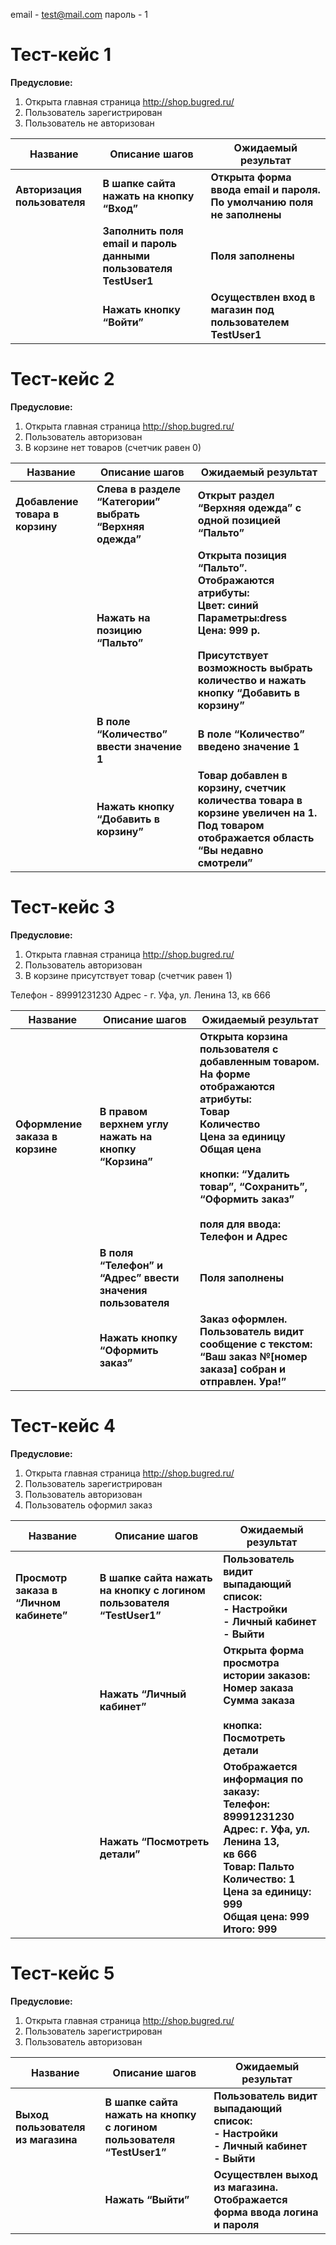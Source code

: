 email - test@mail.com
пароль - 1

# **Тест-кейс 1**

**Предусловие:**

1. Открыта главная страница http://shop.bugred.ru/
2. Пользователь зарегистрирован
3. Пользователь не авторизован

| **Название**                 | **Описание шагов**                                               | **Ожидаемый результат**                                                |
|------------------------------|------------------------------------------------------------------|------------------------------------------------------------------------|
| **Авторизация пользователя** | **В шапке сайта нажать на кнопку “Вход”**                        | **Открыта форма ввода email и пароля. По умолчанию поля не заполнены** |
|                              | **Заполнить поля email и пароль данными пользователя TestUser1** | **Поля заполнены**                                                     |
|                              | **Нажать кнопку “Войти”**                                        | **Осуществлен вход в магазин под пользователем TestUser1**             |



# **Тест-кейс 2**

**Предусловие:**

1. Открыта главная страница <http://shop.bugred.ru/>
2. Пользователь авторизован
3. В корзине нет товаров (счетчик равен 0)

| **Название**                    | **Описание шагов**                                       | **Ожидаемый результат**                                                                                                                                                                            |
|---------------------------------|----------------------------------------------------------|----------------------------------------------------------------------------------------------------------------------------------------------------------------------------------------------------|
| **Добавление товара в корзину** | **Слева в разделе “Категории” выбрать “Верхняя одежда”** | **Открыт раздел “Верхняя одежда” с одной позицией “Пальто”**                                                                                                                                       |
|                                 | **Нажать на позицию “Пальто”**                           | **Открыта позиция “Пальто”. Отображаются атрибуты: <br/>Цвет: синий <br/>Параметры:dress <br/>Цена: 999 р. <br/><br/>Присутствует возможность выбрать количество и нажать кнопку “Добавить в корзину”** |
|                                 | **В поле “Количество” ввести значение 1**                | **В поле “Количество” введено значение 1**                                                                                                                                                         |
|                                 | **Нажать кнопку “Добавить в корзину”**                   | **Товар добавлен в корзину, счетчик количества товара в корзине увеличен на 1. <br/>Под товаром отображается область “Вы недавно смотрели”**                                                            |



# **Тест-кейс 3**

**Предусловие:**

1. Открыта главная страница http://shop.bugred.ru/
2. Пользователь авторизован
3. В корзине присутствует товар (счетчик равен 1)

Телефон - 89991231230
Адрес - г. Уфа, ул. Ленина 13, кв 666

| **Название**                    | **Описание шагов**                                          | **Ожидаемый результат**                                                                                                                                                                                                                                                    |
|---------------------------------|-------------------------------------------------------------|----------------------------------------------------------------------------------------------------------------------------------------------------------------------------------------------------------------------------------------------------------------------------|
| **Оформление заказа в корзине** | **В правом верхнем углу нажать на кнопку “Корзина”**        | **Открыта корзина пользователя с добавленным товаром. На форме отображаются атрибуты: <br/>Товар <br/>Количество <br/>Цена за единицу <br/>Общая цена**<br /><br/>**кнопки: “Удалить товар”, “Сохранить”, “Оформить заказ”**<br /><br/>**поля для ввода: Телефон и Адрес** |
|                                 | **В поля “Телефон” и “Адрес” ввести значения пользователя** | **Поля заполнены**                                                                                                                                                                                                                                                         |
|                                 | **Нажать кнопку “Оформить заказ”**                          | **Заказ оформлен. Пользователь видит сообщение с текстом: “Ваш заказ №\[номер заказа\] собран и отправлен. Ура!”**                                                                                                                                                         |



# **Тест-кейс 4**

**Предусловие:**

1. Открыта главная страница <http://shop.bugred.ru/>
2. Пользователь зарегистрирован
3. Пользователь авторизован
4. Пользователь оформил заказ

| **Название**                            | **Описание шагов**                                                    | **Ожидаемый результат**                                                                                                                                                                                             |
|-----------------------------------------|-----------------------------------------------------------------------|---------------------------------------------------------------------------------------------------------------------------------------------------------------------------------------------------------------------|
| **Просмотр заказа в “Личном кабинете”** | **В шапке сайта нажать на кнопку с логином пользователя “TestUser1”** | **Пользователь видит выпадающий список: <br/>- Настройки <br/>- Личный кабинет <br/>- Выйти**                                                                                                                       |
|                                         | **Нажать “Личный кабинет”**                                           | **Открыта форма просмотра истории заказов: <br/>Номер заказа <br/>Сумма заказа <br/> <br/>кнопка: Посмотреть детали**                                                                                               |
|                                         | **Нажать “Посмотреть детали”**                                        | **Отображается информация по заказу:<br/>Телефон: 89991231230 <br/>Адрес: г. Уфа, ул. Ленина 13, <br/>кв 666 <br/>Товар: Пальто <br/>Количество: 1 <br/>Цена за единицу: 999 <br/>Общая цена: 999 <br/>Итого: 999** |



# **Тест-кейс 5**

**Предусловие:**

1. Открыта главная страница <http://shop.bugred.ru/>
2. Пользователь зарегистрирован
3. Пользователь авторизован

| **Название**                       | **Описание шагов**                                                    | **Ожидаемый результат**                                                                       |
|------------------------------------|-----------------------------------------------------------------------|-----------------------------------------------------------------------------------------------|
| **Выход пользователя из магазина** | **В шапке сайта нажать на кнопку с логином пользователя “TestUser1”** | **Пользователь видит выпадающий список: <br/>- Настройки <br/>- Личный кабинет <br/>- Выйти** |
|                                    | **Нажать “Выйти”**                                                    | **Осуществлен выход из магазина. Отображается форма ввода логина и пароля**                   |
